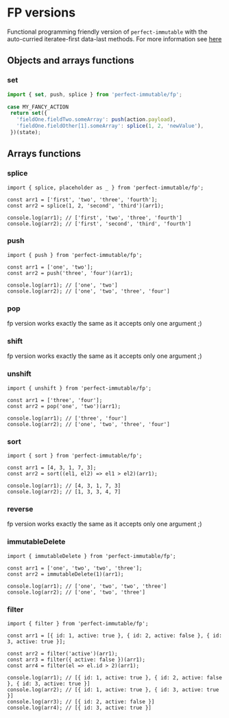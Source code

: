 # FP versions
Functional programming friendly version of `perfect-immutable` with the auto-curried iteratee-first data-last methods.
For more information see [here](https://lodash.com/docs/4.17.4#curryRight)

## Objects and arrays functions
### set
```javascript
import { set, push, splice } from 'perfect-immutable/fp';

case MY_FANCY_ACTION
 return set({
   'fieldOne.fieldTwo.someArray': push(action.payload),
   'fieldOne.fieldOther[1].someArray': splice(1, 2, 'newValue'),
 })(state);
```

## Arrays functions

### splice
```
import { splice, placeholder as _ } from 'perfect-immutable/fp';

const arr1 = ['first', 'two', 'three', 'fourth'];
const arr2 = splice(1, 2, 'second', 'third')(arr1);

console.log(arr1); // ['first', 'two', 'three', 'fourth']
console.log(arr2); // ['first', 'second', 'third', 'fourth']
```

### push
```
import { push } from 'perfect-immutable/fp';

const arr1 = ['one', 'two'];
const arr2 = push('three', 'four')(arr1);

console.log(arr1); // ['one', 'two']
console.log(arr2); // ['one', 'two', 'three', 'four']
```

### pop
fp version works exactly the same as it accepts only one argument ;)

### shift
fp version works exactly the same as it accepts only one argument ;)

### unshift
```
import { unshift } from 'perfect-immutable/fp';

const arr1 = ['three', 'four'];
const arr2 = pop('one', 'two')(arr1);

console.log(arr1); // ['three', 'four']
console.log(arr2); // ['one', 'two', 'three', 'four']
```

### sort
```
import { sort } from 'perfect-immutable/fp';

const arr1 = [4, 3, 1, 7, 3];
const arr2 = sort((el1, el2) => el1 > el2)(arr1);

console.log(arr1); // [4, 3, 1, 7, 3]
console.log(arr2); // [1, 3, 3, 4, 7]
```

### reverse
fp version works exactly the same as it accepts only one argument ;)

### immutableDelete
```
import { immutableDelete } from 'perfect-immutable/fp';

const arr1 = ['one', 'two', 'two', 'three'];
const arr2 = immutableDelete(1)(arr1);

console.log(arr1); // ['one', 'two', 'two', 'three']
console.log(arr2); // ['one', 'two', 'three']
```

### filter
```
import { filter } from 'perfect-immutable/fp';

const arr1 = [{ id: 1, active: true }, { id: 2, active: false }, { id: 3, active: true }];

const arr2 = filter('active')(arr1);
const arr3 = filter({ active: false })(arr1);
const arr4 = filter(el => el.id > 2)(arr1);

console.log(arr1); // [{ id: 1, active: true }, { id: 2, active: false }, { id: 3, active: true }]
console.log(arr2); // [{ id: 1, active: true }, { id: 3, active: true }]
console.log(arr3); // [{ id: 2, active: false }]
console.log(arr4); // [{ id: 3, active: true }]
```


